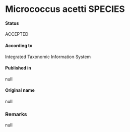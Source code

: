 Micrococcus acetti SPECIES
=======

#### Status
ACCEPTED

#### According to
Integrated Taxonomic Information System

#### Published in
null

#### Original name
null

### Remarks
null